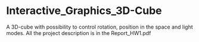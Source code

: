 # Interactive_Graphics_3D-Cube
A 3D-cube with possibility to control rotation, position in the space and light modes. All the project description is in the Report_HW1.pdf
